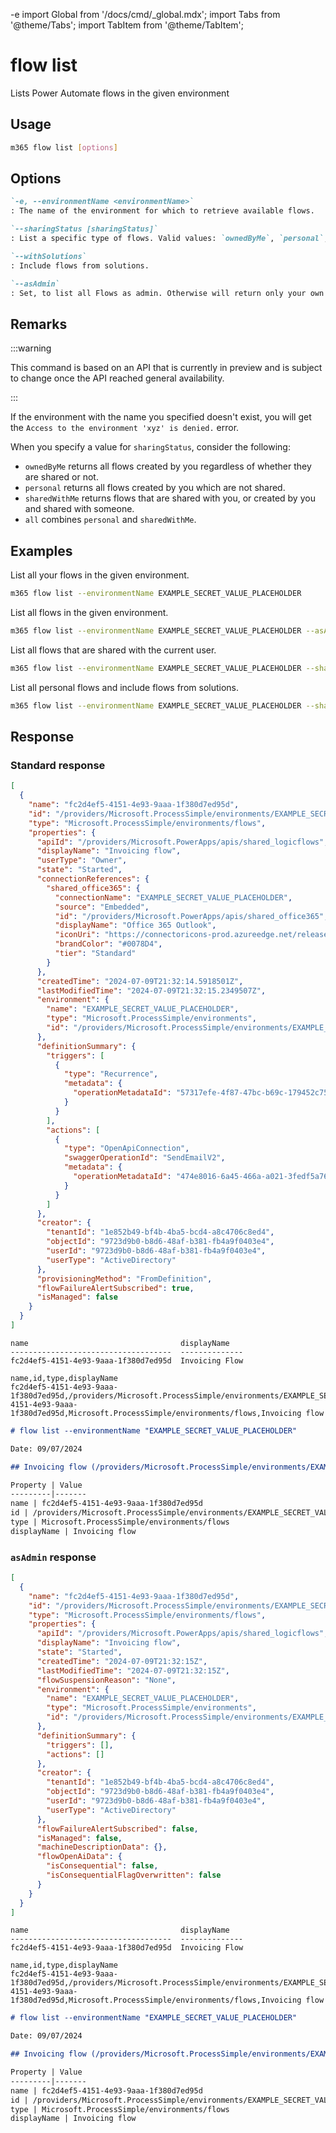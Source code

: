 -e <!-- DISCLAIMER: All secrets, passwords, and sensitive values in this document are examples only and not real credentials. -->
import Global from '/docs/cmd/_global.mdx';
import Tabs from '@theme/Tabs';
import TabItem from '@theme/TabItem';

# flow list

Lists Power Automate flows in the given environment

## Usage

```sh
m365 flow list [options]
```

## Options

```md definition-list
`-e, --environmentName <environmentName>`
: The name of the environment for which to retrieve available flows.

`--sharingStatus [sharingStatus]`
: List a specific type of flows. Valid values: `ownedByMe`, `personal`, `sharedWithMe`, `all`. Defaults to `ownedByMe`. Don't specify this option when using asAdmin.

`--withSolutions`
: Include flows from solutions.

`--asAdmin`
: Set, to list all Flows as admin. Otherwise will return only your own flows.
```

<Global />

## Remarks

:::warning

This command is based on an API that is currently in preview and is subject to change once the API reached general availability.

:::

If the environment with the name you specified doesn't exist, you will get the `Access to the environment 'xyz' is denied.` error.

When you specify a value for `sharingStatus`, consider the following:

- `ownedByMe` returns all flows created by you regardless of whether they are shared or not.
- `personal` returns all flows created by you which are not shared.
- `sharedWithMe` returns flows that are shared with you, or created by you and shared with someone.
- `all` combines `personal` and `sharedWithMe`.

## Examples

List all your flows in the given environment.

```sh
m365 flow list --environmentName EXAMPLE_SECRET_VALUE_PLACEHOLDER
```

List all flows in the given environment.

```sh
m365 flow list --environmentName EXAMPLE_SECRET_VALUE_PLACEHOLDER --asAdmin
```

List all flows that are shared with the current user.

```sh
m365 flow list --environmentName EXAMPLE_SECRET_VALUE_PLACEHOLDER --sharingStatus sharedWithMe
```

List all personal flows and include flows from solutions.

```sh
m365 flow list --environmentName EXAMPLE_SECRET_VALUE_PLACEHOLDER --sharingStatus personal --withSolutions
```

## Response

### Standard response

<Tabs>
  <TabItem value="JSON">

  ```json
  [
    {
      "name": "fc2d4ef5-4151-4e93-9aaa-1f380d7ed95d",
      "id": "/providers/Microsoft.ProcessSimple/environments/EXAMPLE_SECRET_VALUE_PLACEHOLDER/flows/fc2d4ef5-4151-4e93-9aaa-1f380d7ed95d",
      "type": "Microsoft.ProcessSimple/environments/flows",
      "properties": {
        "apiId": "/providers/Microsoft.PowerApps/apis/shared_logicflows",
        "displayName": "Invoicing flow",
        "userType": "Owner",
        "state": "Started",
        "connectionReferences": {
          "shared_office365": {
            "connectionName": "EXAMPLE_SECRET_VALUE_PLACEHOLDER",
            "source": "Embedded",
            "id": "/providers/Microsoft.PowerApps/apis/shared_office365",
            "displayName": "Office 365 Outlook",
            "iconUri": "https://connectoricons-prod.azureedge.net/releases/v1.0.1686/1.0.1686.3706/office365/icon.png",
            "brandColor": "#0078D4",
            "tier": "Standard"
          }
        },
        "createdTime": "2024-07-09T21:32:14.5918501Z",
        "lastModifiedTime": "2024-07-09T21:32:15.2349507Z",
        "environment": {
          "name": "EXAMPLE_SECRET_VALUE_PLACEHOLDER",
          "type": "Microsoft.ProcessSimple/environments",
          "id": "/providers/Microsoft.ProcessSimple/environments/EXAMPLE_SECRET_VALUE_PLACEHOLDER"
        },
        "definitionSummary": {
          "triggers": [
            {
              "type": "Recurrence",
              "metadata": {
                "operationMetadataId": "57317efe-4f87-47bc-b69c-179452c75f87"
              }
            }
          ],
          "actions": [
            {
              "type": "OpenApiConnection",
              "swaggerOperationId": "SendEmailV2",
              "metadata": {
                "operationMetadataId": "474e8016-6a45-466a-a021-3fedf5a766be"
              }
            }
          ]
        },
        "creator": {
          "tenantId": "1e852b49-bf4b-4ba5-bcd4-a8c4706c8ed4",
          "objectId": "9723d9b0-b8d6-48af-b381-fb4a9f0403e4",
          "userId": "9723d9b0-b8d6-48af-b381-fb4a9f0403e4",
          "userType": "ActiveDirectory"
        },
        "provisioningMethod": "FromDefinition",
        "flowFailureAlertSubscribed": true,
        "isManaged": false
      }
    }
  ]
  ```

  </TabItem>
  <TabItem value="Text">

  ```text
  name                                  displayName
  ------------------------------------  --------------
  fc2d4ef5-4151-4e93-9aaa-1f380d7ed95d  Invoicing Flow
  ```

  </TabItem>
  <TabItem value="CSV">

  ```csv
  name,id,type,displayName
  fc2d4ef5-4151-4e93-9aaa-1f380d7ed95d,/providers/Microsoft.ProcessSimple/environments/EXAMPLE_SECRET_VALUE_PLACEHOLDER/flows/fc2d4ef5-4151-4e93-9aaa-1f380d7ed95d,Microsoft.ProcessSimple/environments/flows,Invoicing flow
  ```

  </TabItem>
  <TabItem value="Markdown">

  ```md
  # flow list --environmentName "EXAMPLE_SECRET_VALUE_PLACEHOLDER"

  Date: 09/07/2024

  ## Invoicing flow (/providers/Microsoft.ProcessSimple/environments/EXAMPLE_SECRET_VALUE_PLACEHOLDER/flows/fc2d4ef5-4151-4e93-9aaa-1f380d7ed95d)

  Property | Value
  ---------|-------
  name | fc2d4ef5-4151-4e93-9aaa-1f380d7ed95d
  id | /providers/Microsoft.ProcessSimple/environments/EXAMPLE_SECRET_VALUE_PLACEHOLDER/flows/fc2d4ef5-4151-4e93-9aaa-1f380d7ed95d
  type | Microsoft.ProcessSimple/environments/flows
  displayName | Invoicing flow
  ```

  </TabItem>
</Tabs>

### `asAdmin` response

<Tabs>
  <TabItem value="JSON">

  ```json
  [
    {
      "name": "fc2d4ef5-4151-4e93-9aaa-1f380d7ed95d",
      "id": "/providers/Microsoft.ProcessSimple/environments/EXAMPLE_SECRET_VALUE_PLACEHOLDER/flows/fc2d4ef5-4151-4e93-9aaa-1f380d7ed95d",
      "type": "Microsoft.ProcessSimple/environments/flows",
      "properties": {
        "apiId": "/providers/Microsoft.PowerApps/apis/shared_logicflows",
        "displayName": "Invoicing flow",
        "state": "Started",
        "createdTime": "2024-07-09T21:32:15Z",
        "lastModifiedTime": "2024-07-09T21:32:15Z",
        "flowSuspensionReason": "None",
        "environment": {
          "name": "EXAMPLE_SECRET_VALUE_PLACEHOLDER",
          "type": "Microsoft.ProcessSimple/environments",
          "id": "/providers/Microsoft.ProcessSimple/environments/EXAMPLE_SECRET_VALUE_PLACEHOLDER"
        },
        "definitionSummary": {
          "triggers": [],
          "actions": []
        },
        "creator": {
          "tenantId": "1e852b49-bf4b-4ba5-bcd4-a8c4706c8ed4",
          "objectId": "9723d9b0-b8d6-48af-b381-fb4a9f0403e4",
          "userId": "9723d9b0-b8d6-48af-b381-fb4a9f0403e4",
          "userType": "ActiveDirectory"
        },
        "flowFailureAlertSubscribed": false,
        "isManaged": false,
        "machineDescriptionData": {},
        "flowOpenAiData": {
          "isConsequential": false,
          "isConsequentialFlagOverwritten": false
        }
      }
    }
  ]
  ```

  </TabItem>
  <TabItem value="Text">

  ```text
  name                                  displayName
  ------------------------------------  --------------
  fc2d4ef5-4151-4e93-9aaa-1f380d7ed95d  Invoicing Flow
  ```

  </TabItem>
  <TabItem value="CSV">

  ```csv
  name,id,type,displayName
  fc2d4ef5-4151-4e93-9aaa-1f380d7ed95d,/providers/Microsoft.ProcessSimple/environments/EXAMPLE_SECRET_VALUE_PLACEHOLDER/flows/fc2d4ef5-4151-4e93-9aaa-1f380d7ed95d,Microsoft.ProcessSimple/environments/flows,Invoicing flow
  ```

  </TabItem>
  <TabItem value="Markdown">

  ```md
  # flow list --environmentName "EXAMPLE_SECRET_VALUE_PLACEHOLDER"

  Date: 09/07/2024

  ## Invoicing flow (/providers/Microsoft.ProcessSimple/environments/EXAMPLE_SECRET_VALUE_PLACEHOLDER/flows/fc2d4ef5-4151-4e93-9aaa-1f380d7ed95d)

  Property | Value
  ---------|-------
  name | fc2d4ef5-4151-4e93-9aaa-1f380d7ed95d
  id | /providers/Microsoft.ProcessSimple/environments/EXAMPLE_SECRET_VALUE_PLACEHOLDER/flows/fc2d4ef5-4151-4e93-9aaa-1f380d7ed95d
  type | Microsoft.ProcessSimple/environments/flows
  displayName | Invoicing flow
  ```

  </TabItem>
</Tabs>
